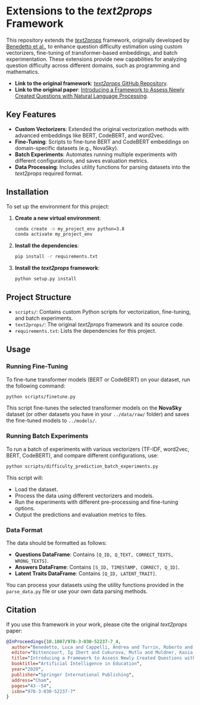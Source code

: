 # Extensions to the *text2props* Framework

This repository extends the [*text2props*](https://github.com/lucabenedetto/text2props) framework, originally developed by [Benedetto et al.](https://doi.org/10.1007/978-3-030-52237-7_4), to enhance question difficulty estimation using custom vectorizers, fine-tuning of transformer-based embeddings, and batch experimentation. These extensions provide new capabilities for analyzing question difficulty across different domains, such as programming and mathematics.

- **Link to the original framework**: [*text2props* GitHub Repository](https://github.com/lucabenedetto/text2props).
- **Link to the original paper**: [Introducing a Framework to Assess Newly Created Questions with Natural Language Processing](https://doi.org/10.1007/978-3-030-52237-7_4).

## Key Features
- **Custom Vectorizers**: Extended the original vectorization methods with advanced embeddings like BERT, CodeBERT, and word2vec.
- **Fine-Tuning**: Scripts to fine-tune BERT and CodeBERT embeddings on domain-specific datasets (e.g., NovaSky).
- **Batch Experiments**: Automates running multiple experiments with different configurations, and saves evaluation metrics.
- **Data Processing**: Includes utility functions for parsing datasets into the *text2props* required format.

## Installation

To set up the environment for this project:

1. **Create a new virtual environment**:
   ```bash
   conda create -n my_project_env python=3.8
   conda activate my_project_env
   ```

2. **Install the dependencies**:
   ```bash
   pip install -r requirements.txt
   ```

3. **Install the *text2props* framework**:
   ```bash
   python setup.py install
   ```

## Project Structure

- `scripts/`: Contains custom Python scripts for vectorization, fine-tuning, and batch experiments.
- `text2props/`: The original *text2props* framework and its source code.
- `requirements.txt`: Lists the dependencies for this project.

## Usage

### Running Fine-Tuning

To fine-tune transformer models (BERT or CodeBERT) on your dataset, run the following command:

```bash
python scripts/finetune.py
```

This script fine-tunes the selected transformer models on the **NovaSky** dataset (or other datasets you have in your `../data/raw/` folder) and saves the fine-tuned models to `../models/`.

### Running Batch Experiments

To run a batch of experiments with various vectorizers (TF-IDF, word2vec, BERT, CodeBERT), and compare different configurations, use:

```bash
python scripts/difficulty_prediction_batch_experiments.py
```

This script will:
- Load the dataset.
- Process the data using different vectorizers and models.
- Run the experiments with different pre-processing and fine-tuning options.
- Output the predictions and evaluation metrics to files.

### Data Format

The data should be formatted as follows:

- **Questions DataFrame**: Contains `[Q_ID, Q_TEXT, CORRECT_TEXTS, WRONG_TEXTS]`.
- **Answers DataFrame**: Contains `[S_ID, TIMESTAMP, CORRECT, Q_ID]`.
- **Latent Traits DataFrame**: Contains `[Q_ID, LATENT_TRAIT]`.

You can process your datasets using the utility functions provided in the `parse_data.py` file or use your own data parsing methods.


## Citation

If you use this framework in your work, please cite the original *text2props* paper:

```bibtex
@InProceedings{10.1007/978-3-030-52237-7_4,
  author="Benedetto, Luca and Cappelli, Andrea and Turrin, Roberto and Cremonesi, Paolo",
  editor="Bittencourt, Ig Ibert and Cukurova, Mutlu and Muldner, Kasia and Luckin, Rose and Mill{'a}n, Eva",
  title="Introducing a Framework to Assess Newly Created Questions with Natural Language Processing",
  booktitle="Artificial Intelligence in Education",
  year="2020",
  publisher="Springer International Publishing",
  address="Cham",
  pages="43--54",
  isbn="978-3-030-52237-7"
}
```

